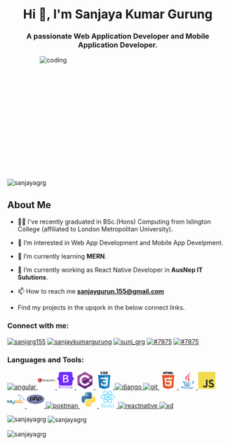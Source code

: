 

<h1 align="center">Hi 👋, I'm Sanjaya Kumar Gurung</h1>
<h3 align="center">A passionate Web Application Developer and Mobile Application Developer.</h3>
<img src="https://www.lambdatest.com/resources/images/news24.gif" align="right" width="430" height="280" alt="coding"/>

<p align="left"> <img src="https://komarev.com/ghpvc/?username=sanjayagrg&label=Profile%20views&color=0e75b6&style=flat" alt="sanjayagrg" /> </p>



## About Me

- :man_student: I've recently graduated in BSc.(Hons) Computing from Islington College (affiliated to London Metropolitan University).

- 👀 I’m interested in Web App Development and Mobile App Develpment.

- 🌱 I’m currently learning **MERN**.

- 💞️ I’m currently working as React Native Developer in **AusNep IT Sulutions**.

- 📫 How to reach me **sanjaygurun.155@gmail.com**

-  Find my projects in the upqork in the below connect links.

<h3 align="left">Connect with me:</h3>
<p align="left">
<a href="https://twitter.com/sanjgrg155" target="blank"><img align="center" src="https://raw.githubusercontent.com/rahuldkjain/github-profile-readme-generator/master/src/images/icons/Social/twitter.svg" alt="sanjgrg155" height="30" width="40" /></a>
<a href="https://linkedin.com/in/sanjaykumargurung" target="blank"><img align="center" src="https://raw.githubusercontent.com/rahuldkjain/github-profile-readme-generator/master/src/images/icons/Social/linked-in-alt.svg" alt="sanjaykumargurung" height="30" width="40" /></a>
<a href="https://instagram.com/sunj_grg" target="blank"><img align="center" src="https://raw.githubusercontent.com/rahuldkjain/github-profile-readme-generator/master/src/images/icons/Social/instagram.svg" alt="sunj_grg" height="30" width="40" /></a>
<a href="https://discord.gg/#7875" target="blank"><img align="center" src="https://raw.githubusercontent.com/rahuldkjain/github-profile-readme-generator/master/src/images/icons/Social/discord.svg" alt="#7875" height="30" width="40" /></a>
<a href="https://www.upwork.com/freelancers/~01245c5854981b7dd6" target="blank"><img align="center" src="https://cdn.jsdelivr.net/npm/simple-icons@v11/icons/upwork.svg" alt="#7875" height="30" width="40" /></a>
</p>

<h3 align="left">Languages and Tools:</h3>
<p align="left"> <a href="https://angular.io" target="_blank" rel="noreferrer"> <img src="https://angular.io/assets/images/logos/angular/angular.svg" alt="angular" width="40" height="40"/> </a> <a href="https://angular.io" target="_blank" rel="noreferrer"> <img src="https://raw.githubusercontent.com/devicons/devicon/master/icons/angularjs/angularjs-original-wordmark.svg" alt="angularjs" width="40" height="40"/> </a> <a href="https://getbootstrap.com" target="_blank" rel="noreferrer"> <img src="https://raw.githubusercontent.com/devicons/devicon/master/icons/bootstrap/bootstrap-plain-wordmark.svg" alt="bootstrap" width="40" height="40"/> </a> <a href="https://www.w3schools.com/cs/" target="_blank" rel="noreferrer"> <img src="https://raw.githubusercontent.com/devicons/devicon/master/icons/csharp/csharp-original.svg" alt="csharp" width="40" height="40"/> </a> <a href="https://www.w3schools.com/css/" target="_blank" rel="noreferrer"> <img src="https://raw.githubusercontent.com/devicons/devicon/master/icons/css3/css3-original-wordmark.svg" alt="css3" width="40" height="40"/> </a> <a href="https://www.djangoproject.com/" target="_blank" rel="noreferrer"> <img src="https://cdn.worldvectorlogo.com/logos/django.svg" alt="django" width="40" height="40"/> </a> <a href="https://git-scm.com/" target="_blank" rel="noreferrer"> <img src="https://www.vectorlogo.zone/logos/git-scm/git-scm-icon.svg" alt="git" width="40" height="40"/> </a> <a href="https://www.w3.org/html/" target="_blank" rel="noreferrer"> <img src="https://raw.githubusercontent.com/devicons/devicon/master/icons/html5/html5-original-wordmark.svg" alt="html5" width="40" height="40"/> </a> <a href="https://www.java.com" target="_blank" rel="noreferrer"> <img src="https://raw.githubusercontent.com/devicons/devicon/master/icons/java/java-original.svg" alt="java" width="40" height="40"/> </a> <a href="https://developer.mozilla.org/en-US/docs/Web/JavaScript" target="_blank" rel="noreferrer"> <img src="https://raw.githubusercontent.com/devicons/devicon/master/icons/javascript/javascript-original.svg" alt="javascript" width="40" height="40"/> </a> <a href="https://www.mysql.com/" target="_blank" rel="noreferrer"> <img src="https://raw.githubusercontent.com/devicons/devicon/master/icons/mysql/mysql-original-wordmark.svg" alt="mysql" width="40" height="40"/> </a> <a href="https://www.php.net" target="_blank" rel="noreferrer"> <img src="https://raw.githubusercontent.com/devicons/devicon/master/icons/php/php-original.svg" alt="php" width="40" height="40"/> </a> <a href="https://postman.com" target="_blank" rel="noreferrer"> <img src="https://www.vectorlogo.zone/logos/getpostman/getpostman-icon.svg" alt="postman" width="40" height="40"/> </a> <a href="https://www.python.org" target="_blank" rel="noreferrer"> <img src="https://raw.githubusercontent.com/devicons/devicon/master/icons/python/python-original.svg" alt="python" width="40" height="40"/> </a> <a href="https://reactjs.org/" target="_blank" rel="noreferrer"> <img src="https://raw.githubusercontent.com/devicons/devicon/master/icons/react/react-original-wordmark.svg" alt="react" width="40" height="40"/> </a> <a href="https://reactnative.dev/" target="_blank" rel="noreferrer"> <img src="https://reactnative.dev/img/header_logo.svg" alt="reactnative" width="40" height="40"/> </a> <a href="https://www.adobe.com/products/xd.html" target="_blank" rel="noreferrer"> <img src="https://cdn.worldvectorlogo.com/logos/adobe-xd.svg" alt="xd" width="40" height="40"/> </a> </p>

<p><img align="left" src="https://github-readme-stats.vercel.app/api/top-langs?username=sanjayagrg&show_icons=true&locale=en&layout=compact" alt="sanjayagrg" /></p>

<p>&nbsp;<img align="center" src="https://github-readme-stats.vercel.app/api?username=sanjayagrg&show_icons=true&locale=en" alt="sanjayagrg" /></p>

<p><img align="center" src="https://github-readme-streak-stats.herokuapp.com/?user=sanjayagrg&" alt="sanjayagrg" /></p>
